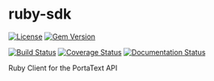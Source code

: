 # ruby-sdk
[![License](https://poser.pugx.org/portatext/php-sdk/license)](https://packagist.org/packages/portatext/php-sdk)
[![Gem Version](https://badge.fury.io/rb/portatext-sdk.svg)](https://badge.fury.io/rb/portatext-sdk)

[![Build Status](https://travis-ci.org/PortaText/ruby-sdk.svg)](https://travis-ci.org/PortaText/ruby-sdk)
[![Coverage Status](https://coveralls.io/repos/PortaText/ruby-sdk/badge.svg?branch=master&service=github)](https://coveralls.io/github/PortaText/ruby-sdk?branch=master)
[![Documentation Status](https://readthedocs.org/projects/portatext-ruby-sdk/badge/?version=latest)](http://portatext-ruby-sdk.readthedocs.org/en/latest/?badge=latest)

Ruby Client for the PortaText API
